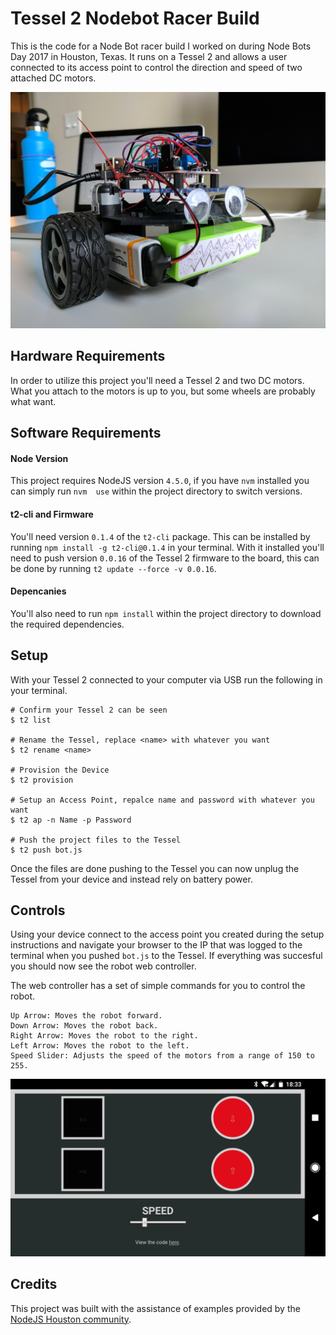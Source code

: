 # Tessel 2 Nodebot Racer Build
This is the code for a Node Bot racer build I worked on during Node Bots Day 2017 in Houston, Texas. It runs on a Tessel 2 and allows a user connected to its access point to control the direction and speed of two attached DC motors.

![Controls](public/assets/robot.jpg)

## Hardware Requirements
In order to utilize this project you'll need a Tessel 2 and two DC motors. What you attach to the motors is up to you, but some wheels are probably what want.


## Software Requirements
#### Node Version
This project requires NodeJS version `4.5.0`, if you have `nvm` installed you can simply run `nvm  use` within the project directory to switch versions.

#### t2-cli and Firmware
You'll need version `0.1.4` of the `t2-cli` package. This can be installed by running `npm install -g t2-cli@0.1.4` in your terminal. With it installed you'll need to push version `0.0.16` of the Tessel 2 firmware to the board, this can be done by running `t2 update --force -v 0.0.16`.

#### Depencanies
You'll also need to run `npm install` within the project directory to download the required dependencies.


## Setup
With your Tessel 2 connected to your computer via USB run the following in your terminal.

```
# Confirm your Tessel 2 can be seen
$ t2 list

# Rename the Tessel, replace <name> with whatever you want
$ t2 rename <name>

# Provision the Device
$ t2 provision

# Setup an Access Point, repalce name and password with whatever you want
$ t2 ap -n Name -p Password

# Push the project files to the Tessel
$ t2 push bot.js
```

Once the files are done pushing to the Tessel you can now unplug the Tessel from your device and instead rely on battery power.


## Controls
Using your device connect to the access point you created during the setup instructions and navigate your browser to the IP that was logged to the terminal when you pushed `bot.js` to the Tessel. If everything was succesful you should now see the robot web controller.

The web controller has a set of simple commands for you to control the robot. 

```
Up Arrow: Moves the robot forward.
Down Arrow: Moves the robot back.
Right Arrow: Moves the robot to the right.
Left Arrow: Moves the robot to the left.
Speed Slider: Adjusts the speed of the motors from a range of 150 to 255.
```

![Controls](public/assets/controls.png)

## Credits
This project was built with the assistance of examples provided by the [NodeJS Houston community](http://www.nodejshouston.com/).
